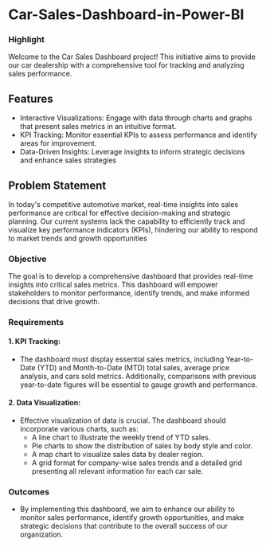 # Car-Sales-Dashboard-in-Power-BI

### Highlight
Welcome to the Car Sales Dashboard project! This initiative aims to provide our car dealership with a comprehensive tool for tracking and analyzing sales performance.

## Features 
- Interactive Visualizations: Engage with data through charts and graphs that present sales metrics in an intuitive format.
- KPI Tracking: Monitor essential KPIs to assess performance and identify areas for improvement.
- Data-Driven Insights: Leverage insights to inform strategic decisions and enhance sales strategies

## Problem Statement
In today's competitive automotive market, real-time insights into sales performance are critical for effective decision-making and strategic planning. Our current systems lack the capability to efficiently track and visualize key performance indicators (KPIs), hindering our ability to respond to market trends and growth opportunities

### Objective 
The goal is to develop a comprehensive dashboard that provides real-time insights into critical sales metrics. This dashboard will empower stakeholders to monitor performance, identify trends, and make informed decisions that drive growth.

### Requirements
#### 1. KPI Tracking:
- The dashboard must display essential sales metrics, including Year-to-Date (YTD) and Month-to-Date (MTD) total sales, average price analysis, and cars sold metrics. Additionally, comparisons with previous year-to-date figures will be essential to gauge growth and performance.

#### 2. Data Visualization: 
- Effective visualization of data is crucial. The dashboard should incorporate various charts, such as:
  - A line chart to illustrate the weekly trend of YTD sales.
  - Pie charts to show the distribution of sales by body style and color.
  - A map chart to visualize sales data by dealer region.
  - A grid format for company-wise sales trends and a detailed grid presenting all relevant information for each car sale.

### Outcomes
- By implementing this dashboard, we aim to enhance our ability to monitor sales performance, identify growth opportunities, and make strategic decisions that contribute to the overall success of our organization.
